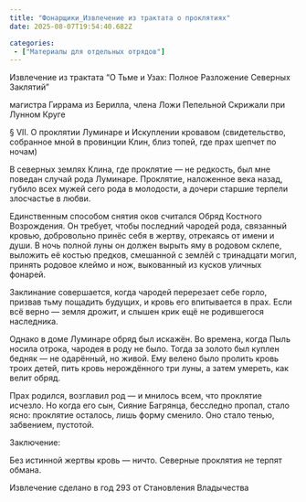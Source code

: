 ```yaml
---
title: "Фонарщики_Извлечение из трактата о проклятиях"
date: 2025-08-07T19:54:40.682Z

categories:
 - ["Материалы для отдельных отрядов"]
---
```


Извлечение из трактата “О Тьме и Узах: Полное Разложение Северных
Заклятий”

магистра Гиррама из Берилла, члена Ложи Пепельной Скрижали при Лунном
Круге

§ VII. О проклятии Луминаре и Искуплении кровавом (свидетельство,
собранное мной в провинции Клин, близ топей, где прах шепчет по ночам)

В северных землях Клина, где проклятие — не редкость, был мне поведан
случай рода Луминаре. Проклятие, наложенное века назад, губило всех
мужей сего рода в молодости, а дочери старшие терпели злосчастье в
любви.

Единственным способом снятия оков считался Обряд Костного Возрождения.
Он требует, чтобы последний чародей рода, связанный кровью, добровольно
принёс себя в жертву, отрекаясь от имени и души. В ночь полной луны он
должен вырыть яму в родовом склепе, выложить её костью предков,
смешанной с землёй с тринадцати могил, принять родовое клеймо и нож,
выкованный из кусков уличных фонарей.

Заклинание совершается, когда чародей перерезает себе горло, призвав
тьму пощадить будущих, и кровь его впитывается в прах. Если всё верно —
земля дрожит, и слышен крик ещё не родившегося наследника.

Однако в доме Луминаре обряд был искажён. Во времена, когда Пыль носила
отрока, чародея в роду не было. Тогда за золото был куплен бедняк — не
одарённый, но живой. Ему велено было пролить кровь троих детей, пить
кровь нерождённого три луны, а затем умереть, как велит обряд.

Прах родился, возглавил род — и мнилось всем, что проклятие исчезло. Но
когда его сын, Сияние Багрянца, бесследно пропал, стало ясно: проклятие
осталось, лишь форму сменило. Оно стало тенью, забвением, пустотой.

Заключение:

Без истинной жертвы кровь — ничто. Северные проклятия не терпят обмана.

Извлечение сделано в год 293 от Становления Владычества
